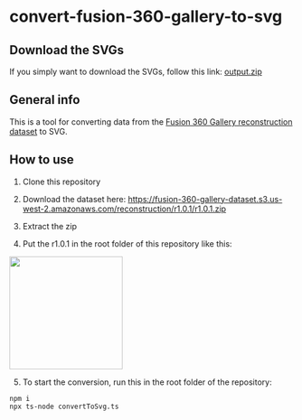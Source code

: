 # convert-fusion-360-gallery-to-svg

## Download the SVGs

If you simply want to download the SVGs, follow this link: [output.zip](https://github.com/conradlempert/convert-fusion-360-gallery-to-svg/blob/master/output.zip)

## General info

This is a tool for converting data from the [Fusion 360 Gallery reconstruction dataset](https://github.com/AutodeskAILab/Fusion360GalleryDataset/blob/master/docs/reconstruction.md) to SVG.

## How to use

1. Clone this repository
2. Download the dataset here: https://fusion-360-gallery-dataset.s3.us-west-2.amazonaws.com/reconstruction/r1.0.1/r1.0.1.zip
3. Extract the zip

4. Put the r1.0.1 in the root folder of this repository like this:

<img src="https://github.com/user-attachments/assets/3e6f5188-e7eb-4c23-a0a8-e3a85c79c4d4" width="200"/>

5. To start the conversion, run this in the root folder of the repository:

```
npm i
npx ts-node convertToSvg.ts
```
